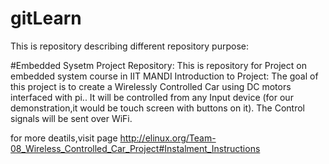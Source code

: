 # gitLearn

This is repository describing different repository purpose: 

#Embedded Sysetm Project Repository:
This is repository for Project on embedded system course in IIT MANDI Introduction to Project: The goal of this project is to 
create a Wirelessly Controlled Car using DC motors interfaced with pi.. It will be controlled from any Input device
(for our demonstration,it would be touch screen with buttons on it). The Control signals will be sent over WiFi.

for more deatils,visit page 
                          http://elinux.org/Team-08_Wireless_Controlled_Car_Project#Instalment_Instructions


